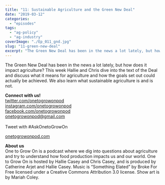 ```yaml
---
title: "11: Sustainable Agriculture and the Green New Deal"
date: "2019-03-12"
categories: 
  - "episodes"
tags: 
  - "ag-policy"
  - "ag-industry"
coverImage: "./Ep_011_gnd.jpg"
slug: "11-green-new-deal"
excerpt: "The Green New Deal has been in the news a lot lately, but how does it impact agriculture? This week Hallie and Chris dive into the text of the Deal and discuss what it means for agriculture and how the goals set out could actually be achieved. We also learn what sustainable agriculture is and is not."
---
```


The Green New Deal has been in the news a lot lately, but how does it impact agriculture? This week Hallie and Chris dive into the text of the Deal and discuss what it means for agriculture and how the goals set out could actually be achieved. We also learn what sustainable agriculture is and is not.

**Connect with us!**  
[twitter.com/onetogrowonpod](http://twitter.com/onetogrowonpod)  
[instagram.com/onetogrowonpod  
](http://instagram.com/onetogrowonpod)[facebook.com/onetogrowonpod  
](http://facebook.com/onetogrowonpod)[onetogrowonpod@gmail.com  
](mailto:onetogrowonpod@gmail.com)  
Tweet with #AskOnetoGrowOn  
  
[onetogrowonpod.com](http://onetogrowonpod.com/)

**About us**  
One to Grow On is a podcast where we dig into questions about agriculture and try to understand how food production impacts us and our world. One to Grow On is hosted by Hallie Casey and Chris Casey, and is produced by Catherine Arjet and Hallie Casey. Music is “Something Elated” by Broke For Free licensed under a Creative Commons Attribution 3.0 license. Show art is by Mariah Coley.
